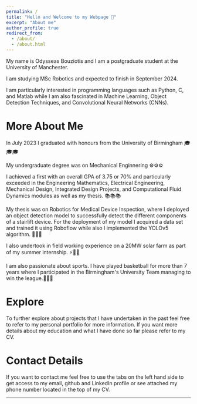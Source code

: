 ```yaml
---
permalink: /
title: "Hello and Welcome to my Webpage 👋"
excerpt: "About me"
author_profile: true
redirect_from: 
  - /about/
  - /about.html
---
```



My name is Odysseas Bouziotis and I am a postgraduate student at the University of Manchester.

I am studying MSc Robotics and expected to finish in September 2024.

I am particularly interested in programming languages such as Python, C, and Matlab while I am also fascinated in Machine Learning, Object Detection Techniques, and Convolutional Neural Networks (CNNs).

More About Me
======

In July 2023 I graduated with honours from the University of Birmingham 🎓🎓🎓

My undergraduate degree was on Mechanical Enginnering ⚙️⚙️⚙️

I achieved a first with an overall GPA of 3.75 or 70% and particularly exceeded in the Engineering Mathematics, Electrical Engineering, Mechanical Design, Integrated Design Projects, and Computational Fluid Dynamics modules as well as my thesis. 📚📚📚

My thesis was on Robotics for Medical Device Inspection, where I deployed an object detection model to successfully detect the different components of a stairlift device. For the deployment of my model I acquired a data set and trained it using Roboflow while also I implemented the YOLOv5 algorithm. 🤖🤖🤖

I also undertook in field working experience on a 20MW solar farm as part of my summer internship. ⚡🔋🌞  

I am also passionate about sports. I have played basketball for more than 7 years where I participated in the Birmingham's University Team managing to win the league.🏀🏀🏀

Explore
======
To further explore about projects that I have undertaken in the past feel free to refer to my personal portfolio for more information. If you want more details about my education and what I have done so far please refer to my CV.

Contact Details
======
If you want to contact me feel free to use the tabs on the left hand side to get access to my email, github and LinkedIn profile or see attached my phone number located in the top of my CV.

------

